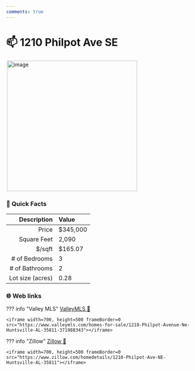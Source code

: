 ```yaml
---
comments: true
---
```


# 📫 1210 Philpot Ave SE

<img
    src="https://realestatedigital.propertiescdn.com/ListingImages/alnaris-p/images/0/0/21861766.jpg" 
    alt="image" 
    width="350" 
    style="border:2px solid white">

### :open_file_folder: Quick Facts

| Description       | Value |
| ----------------: | :---- |
| Price             | $345,000 |
| Square Feet       | 2,090 |
| $/sqft            | $165.07 |
| # of Bedrooms     | 3 |
| # of Bathrooms    | 2 |
| Lot size (acres)  | 0.28 |

### :globe_with_meridians: Web links

??? info "Valley MLS"
    [ValleyMLS 	:link:](https://www.valleymls.com/homes-for-sale/1210-Philpot-Avenue-Ne-Huntsville-AL-35811-371988343)

    <iframe width=700, height=500 frameBorder=0 src="https://www.valleymls.com/homes-for-sale/1210-Philpot-Avenue-Ne-Huntsville-AL-35811-371988343"></iframe>

??? info "Zillow"
    [Zillow :link:](https://www.zillow.com/homedetails/1210-Philpot-Ave-NE-Huntsville-AL-35811)

    <iframe width=700, height=500 frameBorder=0 src="https://www.zillow.com/homedetails/1210-Philpot-Ave-NE-Huntsville-AL-35811"></iframe>